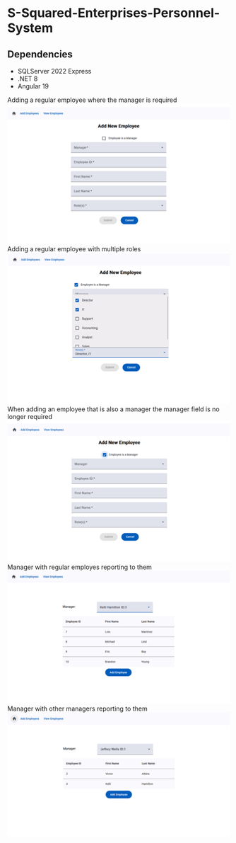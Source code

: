 # S-Squared-Enterprises-Personnel-System

## Dependencies
- SQLServer 2022 Express
- .NET 8
- Angular 19

Adding a regular employee where the manager is required
![image](/screenshots/ManagerRequired.png)
Adding a regular employee with multiple roles
![image](/screenshots/MultiRoleSelect.png)
When adding an employee that is also a manager the manager field is no longer required
![image](/screenshots/ManagerNotRequired.png)
Manager with regular employes reporting to them
![image](/screenshots/ManagersWithRegularEmployees.png)
Manager with other managers reporting to them
![image](/screenshots/ManagersAsEmployees.png)